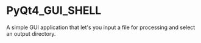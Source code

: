 # PyQt4_GUI_SHELL
A simple GUI application that let's you input a file for processing and select an output directory.
